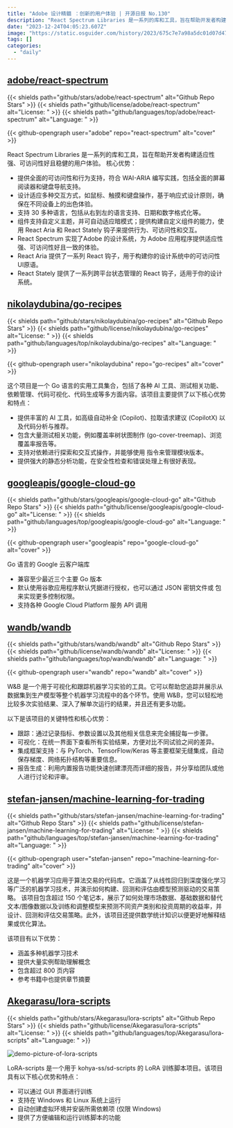 ```yaml
---
title: "Adobe 设计精髓 ：创新的用户体验 | 开源日报 No.130"
description: "React Spectrum Libraries 是一系列的库和工具，旨在帮助开发者构建适应性强、可访问性好且稳健的用户体验。它提供全面的可访问性和行为支持，支持多种交互方式，适应多种语言，支持自定义主题和暗模式。React Spectrum Libraries 实现了 Adobe 的设计系统，为 Adobe 应用程序提供一致的体验。它还提供了 React Aria 和 React Stately 钩子，用于构建可访问性 UI 原语和跨平台状态管理。"
date: "2023-12-24T04:05:23.607Z"
image: "https://static.osguider.com/history/2023/675c7e7a98a5dc01d07d47e2823a9652.png"
tags: []
categories:
  - "daily"
---
```


## [adobe/react-spectrum](https://github.com/adobe/react-spectrum)

{{< shields path="github/stars/adobe/react-spectrum" alt="Github Repo Stars" >}} {{< shields path="github/license/adobe/react-spectrum" alt="License: " >}} {{< shields path="github/languages/top/adobe/react-spectrum" alt="Language: " >}}

{{< github-opengraph user="adobe" repo="react-spectrum" alt="cover" >}}

React Spectrum Libraries 是一系列的库和工具，旨在帮助开发者构建适应性强、可访问性好且稳健的用户体验。
核心优势：

- 提供全面的可访问性和行为支持，符合 WAI-ARIA 编写实践，包括全面的屏幕阅读器和键盘导航支持。
- 设计适应多种交互方式，如鼠标、触摸和键盘操作，基于响应式设计原则，确保在不同设备上的出色体验。
- 支持 30 多种语言，包括从右到左的语言支持、日期和数字格式化等。
- 组件支持自定义主题，并可自动适应暗模式；提供构建自定义组件的能力，使用 React Aria 和 React Stately 钩子来提供行为、可访问性和交互。
- React Spectrum 实现了Adobe 的设计系统，为 Adobe 应用程序提供适应性强、可访问性好且一致的体验。
- React Aria 提供了一系列 React 钩子，用于构建你的设计系统中的可访问性UI原语。
- React Stately 提供了一系列跨平台状态管理的 React 钩子，适用于你的设计系统。

## [nikolaydubina/go-recipes](https://github.com/nikolaydubina/go-recipes)

{{< shields path="github/stars/nikolaydubina/go-recipes" alt="Github Repo Stars" >}} {{< shields path="github/license/nikolaydubina/go-recipes" alt="License: " >}} {{< shields path="github/languages/top/nikolaydubina/go-recipes" alt="Language: " >}}

{{< github-opengraph user="nikolaydubina" repo="go-recipes" alt="cover" >}}

这个项目是一个 Go 语言的实用工具集合，包括了各种 AI 工具、测试相关功能、依赖管理、代码可视化、代码生成等多方面内容。该项目主要提供了以下核心优势和特点：

- 提供丰富的 AI 工具，如高级自动补全 (Copilot)、拉取请求建议 (CopilotX) 以及代码分析与推荐。
- 包含大量测试相关功能，例如覆盖率树状图制作 (go-cover-treemap)、浏览覆盖率报告等。
- 支持对依赖进行探索和交互式操作，并能够使用  指令来管理模块版本。
- 提供强大的静态分析功能，在安全性检查和错误处理上有很好表现。

## [googleapis/google-cloud-go](https://github.com/googleapis/google-cloud-go)

{{< shields path="github/stars/googleapis/google-cloud-go" alt="Github Repo Stars" >}} {{< shields path="github/license/googleapis/google-cloud-go" alt="License: " >}} {{< shields path="github/languages/top/googleapis/google-cloud-go" alt="Language: " >}}

{{< github-opengraph user="googleapis" repo="google-cloud-go" alt="cover" >}}

Go 语言的 Google 云客户端库

- 兼容至少最近三个主要 Go 版本
- 默认使用谷歌应用程序默认凭据进行授权，也可以通过 JSON 密钥文件或  包来实现更多控制权限。
- 支持各种 Google Cloud Platform 服务 API 调用

## [wandb/wandb](https://github.com/wandb/wandb)

{{< shields path="github/stars/wandb/wandb" alt="Github Repo Stars" >}} {{< shields path="github/license/wandb/wandb" alt="License: " >}} {{< shields path="github/languages/top/wandb/wandb" alt="Language: " >}}

{{< github-opengraph user="wandb" repo="wandb" alt="cover" >}}

W&B 是一个用于可视化和跟踪机器学习实验的工具。它可以帮助您追踪并展示从数据集到生产模型等整个机器学习流程中的各个环节。使用 W&B，您可以轻松地比较多次实验结果、深入了解单次运行的结果，并且还有更多功能。

以下是该项目的关键特性和核心优势：

- 跟踪：通过记录指标、参数设置以及其他相关信息来完全捕捉每一步骤。
- 可视化：在统一界面下查看所有实验结果，方便对比不同试验之间的差异。
- 集成框架支持：与 PyTorch、TensorFlow/Keras 等主要框架无缝集成，自动保存梯度、网络拓扑结构等重要信息。
- 报告生成：利用内置报告功能快速创建漂亮而详细的报告，并分享给团队或他人进行讨论和评审。

## [stefan-jansen/machine-learning-for-trading](https://github.com/stefan-jansen/machine-learning-for-trading)

{{< shields path="github/stars/stefan-jansen/machine-learning-for-trading" alt="Github Repo Stars" >}} {{< shields path="github/license/stefan-jansen/machine-learning-for-trading" alt="License: " >}} {{< shields path="github/languages/top/stefan-jansen/machine-learning-for-trading" alt="Language: " >}}

{{< github-opengraph user="stefan-jansen" repo="machine-learning-for-trading" alt="cover" >}}

这是一个机器学习应用于算法交易的代码库。它涵盖了从线性回归到深度强化学习等广泛的机器学习技术，并演示如何构建、回测和评估由模型预测驱动的交易策略。
该项目包含超过 150 个笔记本，展示了如何处理市场数据、基础数据和替代文本/图像数据以及训练和调整模型来预测不同资产类别和投资周期的收益率，并设计、回测和评估交易策略。此外，该项目还提供数学统计知识以便更好地解释结果或优化算法。

该项目有以下优势：

- 涵盖多种机器学习技术
- 提供大量实例帮助理解概念
- 包含超过 800 页内容
- 参考书籍中也提供章节摘要

## [Akegarasu/lora-scripts](https://github.com/Akegarasu/lora-scripts)

{{< shields path="github/stars/Akegarasu/lora-scripts" alt="Github Repo Stars" >}} {{< shields path="github/license/Akegarasu/lora-scripts" alt="License: " >}} {{< shields path="github/languages/top/Akegarasu/lora-scripts" alt="Language: " >}}

![demo-picture-of-lora-scripts](https://static.osguider.com/history/osguider/45d3881a26d7b946c8b849f121c60b1c.png)

LoRA-scripts 是一个用于 kohya-ss/sd-scripts 的 LoRA 训练脚本项目。该项目具有以下核心优势和特点：

- 可以通过 GUI 界面进行训练
- 支持在 Windows 和 Linux 系统上运行
- 自动创建虚拟环境并安装所需依赖项 (仅限 Windows)
- 提供了方便编辑和运行训练脚本的功能

